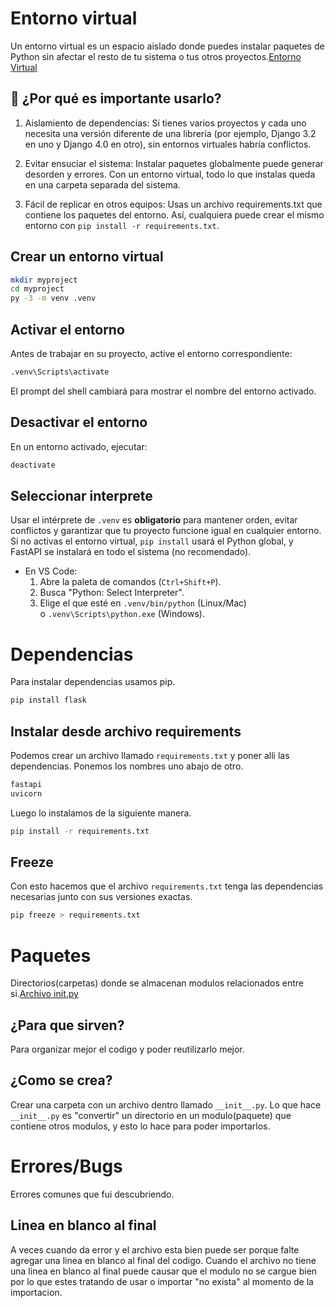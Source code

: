 # Entorno virtual

Un entorno virtual es un espacio aislado donde puedes instalar paquetes de Python sin afectar el resto de tu sistema o tus otros proyectos.[Entorno Virtual](https://www.youtube.com/watch?v=TNtrAvNNxTY)

## 🤔 ¿Por qué es importante usarlo?

1. Aislamiento de dependencias: Si tienes varios proyectos y cada uno necesita una versión diferente de una librería (por ejemplo, Django 3.2 en uno y Django 4.0 en otro), sin entornos virtuales habría conflictos.

2. Evitar ensuciar el sistema: Instalar paquetes globalmente puede generar desorden y errores. Con un entorno virtual, todo lo que instalas queda en una carpeta separada del sistema.

3. Fácil de replicar en otros equipos: Usas un archivo requirements.txt que contiene los paquetes del entorno. Así, cualquiera puede crear el mismo entorno con `pip install -r requirements.txt`.

## Crear un entorno virtual

```bash
mkdir myproject
cd myproject
py -3 -m venv .venv
```

## Activar el entorno

Antes de trabajar en su proyecto, active el entorno correspondiente:

```bash
.venv\Scripts\activate
```

El prompt del shell cambiará para mostrar el nombre del entorno activado.

## Desactivar el entorno

En un entorno activado, ejecutar:

```bash
deactivate
```

## Seleccionar interprete
Usar el intérprete de `.venv` es **obligatorio** para mantener orden, evitar conflictos y garantizar que tu proyecto funcione igual en cualquier entorno. Si no activas el entorno virtual, `pip install` usará el Python global, y FastAPI se instalará en todo el sistema (no recomendado).
- En VS Code:
    1. Abre la paleta de comandos (`Ctrl+Shift+P`).    
    2. Busca "Python: Select Interpreter".   
    3. Elige el que esté en `.venv/bin/python` (Linux/Mac) o `.venv\Scripts\python.exe` (Windows).

# Dependencias
Para instalar dependencias usamos pip.
```bash
pip install flask
```

## Instalar desde archivo requirements
Podemos crear un archivo llamado `requirements.txt` y poner alli las dependencias. Ponemos los nombres uno abajo de otro.
```txt
fastapi
uvicorn
```
Luego lo instalamos de la siguiente manera.
```bash
pip install -r requirements.txt
```

## Freeze
Con esto hacemos que el archivo `requirements.txt` tenga las dependencias necesarias junto con sus versiones exactas.
```bash
pip freeze > requirements.txt
```
# Paquetes

Directorios(carpetas) donde se almacenan modulos relacionados entre si.[Archivo init.py](https://www.youtube.com/watch?v=sgcTujbQhmA&list=PL_wRgp7nihybbJ2vZaVGI5TDdPaK_dFuC&index=28)

## ¿Para que sirven?

Para organizar mejor el codigo y poder reutilizarlo mejor.

## ¿Como se crea?

Crear una carpeta con un archivo dentro llamado `__init__.py`. Lo que hace `__init__.py` es "convertir" un directorio en un modulo(paquete) que contiene otros modulos, y esto lo hace para poder importarlos.

# Errores/Bugs
Errores comunes que fui descubriendo.
## Linea en blanco al final
A veces cuando da error y el archivo esta bien puede ser porque falte agregar una linea en blanco al final del codigo. Cuando el archivo no tiene una linea en blanco al final puede causar que el modulo no se cargue bien por lo que estes tratando de usar o importar "no exista" al momento de la importacion.